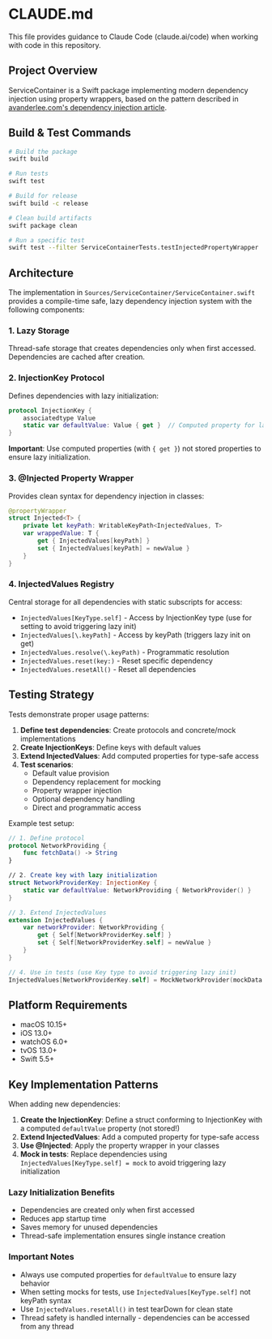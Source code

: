 # CLAUDE.md

This file provides guidance to Claude Code (claude.ai/code) when working with code in this repository.

## Project Overview

ServiceContainer is a Swift package implementing modern dependency injection using property wrappers, based on the pattern described in [avanderlee.com's dependency injection article](https://www.avanderlee.com/swift/dependency-injection/).

## Build & Test Commands

```bash
# Build the package
swift build

# Run tests
swift test

# Build for release
swift build -c release

# Clean build artifacts
swift package clean

# Run a specific test
swift test --filter ServiceContainerTests.testInjectedPropertyWrapper
```

## Architecture

The implementation in `Sources/ServiceContainer/ServiceContainer.swift` provides a compile-time safe, lazy dependency injection system with the following components:

### 1. Lazy Storage
Thread-safe storage that creates dependencies only when first accessed. Dependencies are cached after creation.

### 2. InjectionKey Protocol
Defines dependencies with lazy initialization:
```swift
protocol InjectionKey {
    associatedtype Value
    static var defaultValue: Value { get }  // Computed property for lazy init
}
```
**Important**: Use computed properties (with `{ get }`) not stored properties to ensure lazy initialization.

### 3. @Injected Property Wrapper
Provides clean syntax for dependency injection in classes:
```swift
@propertyWrapper
struct Injected<T> {
    private let keyPath: WritableKeyPath<InjectedValues, T>
    var wrappedValue: T {
        get { InjectedValues[keyPath] }
        set { InjectedValues[keyPath] = newValue }
    }
}
```

### 4. InjectedValues Registry
Central storage for all dependencies with static subscripts for access:
- `InjectedValues[KeyType.self]` - Access by InjectionKey type (use for setting to avoid triggering lazy init)
- `InjectedValues[\.keyPath]` - Access by keyPath (triggers lazy init on get)
- `InjectedValues.resolve(\.keyPath)` - Programmatic resolution
- `InjectedValues.reset(key:)` - Reset specific dependency
- `InjectedValues.resetAll()` - Reset all dependencies

## Testing Strategy

Tests demonstrate proper usage patterns:

1. **Define test dependencies**: Create protocols and concrete/mock implementations
2. **Create InjectionKeys**: Define keys with default values
3. **Extend InjectedValues**: Add computed properties for type-safe access
4. **Test scenarios**:
   - Default value provision
   - Dependency replacement for mocking
   - Property wrapper injection
   - Optional dependency handling
   - Direct and programmatic access

Example test setup:
```swift
// 1. Define protocol
protocol NetworkProviding {
    func fetchData() -> String
}

// 2. Create key with lazy initialization
struct NetworkProviderKey: InjectionKey {
    static var defaultValue: NetworkProviding { NetworkProvider() }
}

// 3. Extend InjectedValues
extension InjectedValues {
    var networkProvider: NetworkProviding {
        get { Self[NetworkProviderKey.self] }
        set { Self[NetworkProviderKey.self] = newValue }
    }
}

// 4. Use in tests (use Key type to avoid triggering lazy init)
InjectedValues[NetworkProviderKey.self] = MockNetworkProvider(mockData: "Test")
```

## Platform Requirements

- macOS 10.15+
- iOS 13.0+
- watchOS 6.0+
- tvOS 13.0+
- Swift 5.5+

## Key Implementation Patterns

When adding new dependencies:

1. **Create the InjectionKey**: Define a struct conforming to InjectionKey with a computed `defaultValue` property (not stored!)
2. **Extend InjectedValues**: Add a computed property for type-safe access
3. **Use @Injected**: Apply the property wrapper in your classes
4. **Mock in tests**: Replace dependencies using `InjectedValues[KeyType.self] = mock` to avoid triggering lazy initialization

### Lazy Initialization Benefits

- Dependencies are created only when first accessed
- Reduces app startup time
- Saves memory for unused dependencies
- Thread-safe implementation ensures single instance creation

### Important Notes

- Always use computed properties for `defaultValue` to ensure lazy behavior
- When setting mocks for tests, use `InjectedValues[KeyType.self]` not keyPath syntax
- Use `InjectedValues.resetAll()` in test tearDown for clean state
- Thread safety is handled internally - dependencies can be accessed from any thread